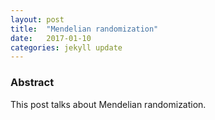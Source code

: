 ```yaml
---
layout: post
title:  "Mendelian randomization"
date:   2017-01-10
categories: jekyll update
---
```


### Abstract

This post talks about Mendelian randomization.
